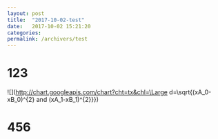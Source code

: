```yaml
---
layout: post
title:  "2017-10-02-test"
date:   2017-10-02 15:21:20
categories:
permalink: /archivers/test
---
```

# 123

![](http://chart.googleapis.com/chart?cht=tx&chl=\Large d=\sqrt{(xA_0-xB_0)^{2} and (xA_1-xB_1)^{2}}})

# 456
